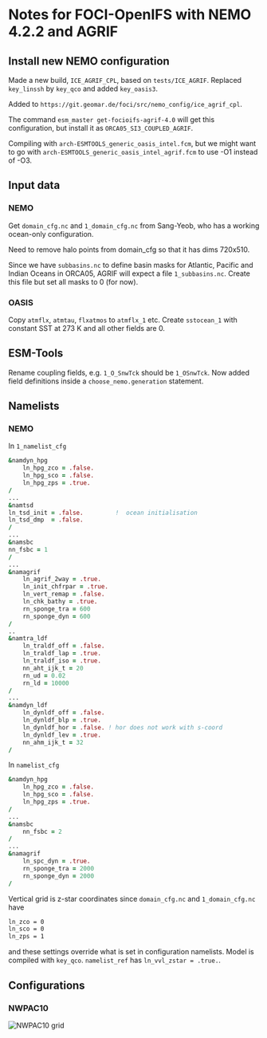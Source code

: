 # Notes for FOCI-OpenIFS with NEMO 4.2.2 and AGRIF

## Install new NEMO configuration 

Made a new build, `ICE_AGRIF_CPL`, based on `tests/ICE_AGRIF`. 
Replaced `key_linssh` by `key_qco` and added `key_oasis3`. 

Added to `https://git.geomar.de/foci/src/nemo_config/ice_agrif_cpl`. 

The command `esm_master get-focioifs-agrif-4.0` will get this configuration, but install it as `ORCA05_SI3_COUPLED_AGRIF`. 

Compiling with `arch-ESMTOOLS_generic_oasis_intel.fcm`, but we might want to go with `arch-ESMTOOLS_generic_oasis_intel_agrif.fcm` to use -O1 instead of -O3. 

## Input data

### NEMO

Get `domain_cfg.nc` and `1_domain_cfg.nc` from Sang-Yeob, who has a working ocean-only configuration. 

Need to remove halo points from domain_cfg so that it has dims 720x510. 

Since we have `subbasins.nc` to define basin masks for Atlantic, Pacific and Indian Oceans in ORCA05, AGRIF will expect a file `1_subbasins.nc`. 
Create this file but set all masks to 0 (for now). 

### OASIS

Copy `atmflx`, `atmtau`, `flxatmos` to `atmflx_1` etc. 
Create `sstocean_1` with constant SST at 273 K and all other fields are 0. 

## ESM-Tools

Rename coupling fields, e.g. `1_O_SnwTck` should be `1_OSnwTck`. 
Now added field definitions inside a `choose_nemo.generation` statement. 

## Namelists

### NEMO

In `1_namelist_cfg`

```fortran
&namdyn_hpg
    ln_hpg_zco = .false.
    ln_hpg_sco = .false.
    ln_hpg_zps = .true.
/
...
&namtsd
ln_tsd_init = .false.         !  ocean initialisation
ln_tsd_dmp  = .false.
/
...
&namsbc
nn_fsbc = 1
/
...
&namagrif
    ln_agrif_2way = .true.
    ln_init_chfrpar = .true.
    ln_vert_remap = .false.
    ln_chk_bathy = .true.
    rn_sponge_tra = 600
    rn_sponge_dyn = 600
/
..
&namtra_ldf
    ln_traldf_off = .false.
    ln_traldf_lap = .true.
    ln_traldf_iso = .true.
    nn_aht_ijk_t = 20
    rn_ud = 0.02
    rn_ld = 10000
/
...
&namdyn_ldf
    ln_dynldf_off = .false.
    ln_dynldf_blp = .true.
    ln_dynldf_hor = .false. ! hor does not work with s-coord
    ln_dynldf_lev = .true. 
    nn_ahm_ijk_t = 32
/
```

In `namelist_cfg` 
```fortran
&namdyn_hpg
    ln_hpg_zco = .false.
    ln_hpg_sco = .false.
    ln_hpg_zps = .true.
/
...
&namsbc
    nn_fsbc = 2
/
...
&namagrif
    ln_spc_dyn = .true.
    rn_sponge_tra = 2000
    rn_sponge_dyn = 2000
/
```

Vertical grid is z-star coordinates since `domain_cfg.nc` and `1_domain_cfg.nc` have 
```bash
ln_zco = 0
ln_sco = 0
ln_zps = 1
```
and these settings override what is set in configuration namelists. Model is compiled with `key_qco`. 
`namelist_ref` has `ln_vvl_zstar = .true.`. 


## Configurations

### NWPAC10

![NWPAC10 grid](nwpac10_domain.png)
